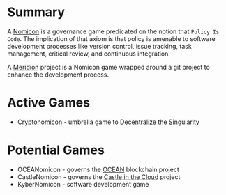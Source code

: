 # Summary

A [Nomicon](https://cryptotechguru.github.io/Cryptonomicon/Nomicon) is a governance game predicated on the notion that `Policy Is Code`. The implication of that axiom is that policy is amenable to software development processes like version control, issue tracking, task management, critical review, and continuous integration.

A [Meridion](Meridion) project is a Nomicon game wrapped around a git project to enhance the development process.

# Active Games

* [Cryptonomicon](https://cryptotechguru.github.io/Cryptonomicon/) - umbrella game to [Decentralize the Singularity](Decentralize-the-Singularity)

# Potential Games 

* OCEANomicon - governs the [OCEAN](OCEAN) blockchain project
* CastleNomicon - governs the [Castle in the Cloud](Castle-in-the-Cloud) project
* KyberNomicon - software development game 
